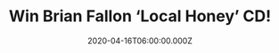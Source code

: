---
campaign-uuid: "c-f8c19569-1c59-4ddf-a456-675a584827d9"
type: "Competition"
category: "Music"
date: "2020-04-16T06:00:00.000Z"
end-date: "2020-05-16T23:59:00.000Z"
disable-form: false
is_promoted: false
has_entry_page: true
title: "Win Brian Fallon ‘Local Honey’ CD!"
competition-description: "<p>We are giving away the brand new album from the lead\
  \ singer of beloved heartland-punk band The Gaslight Anthem, Brian Fallon: ‘Local\
  \ Honey’. The album showcases Fallon's songwriting in small vignettes, from a loving\
  \ devotional for his daughter to a vengeful murder ballad.</p>\n<p>Enter below for\
  \ a chance to win.</p>\n"
hero-header: "Win Brian Fallon ‘Local Honey’ CD!"
terms-confirmation: "N/A"
banner-img: "https://assets.expresslyapp.com/asset-ff54ebc4-429c-4671-9e24-952b617de104.jpg"
logo-left-href: "aaa.nme.com"
logo-left-image: "https://assets.expresslyapp.com/asset-d4eb9db2-08cf-4a77-a9d7-ddb970247455.jpg"
logo-left-title: "NME AAA"
bg-image-hero: "https://assets.expresslyapp.com/asset-4fd6411c-30ff-40d8-820b-adaf687db226.gif"
bg-image-first: "https://assets.expresslyapp.com/asset-3cba7788-4045-4aa9-9c20-6f0b7ac66546.jpg"
section1-content: "<p>The lead singer of beloved heartland-punk band The Gaslight\
  \ Anthem, Brian Fallon steps away from that sound and into a stripped-down Americana\
  \ space on his third solo album, Local Honey.</p>\n<p>Produced by Grammy-award winning\
  \ producer Peter Katis (The National, Frightened Rabbit, Death Cab for Cutie), the\
  \ album showcases Fallon's songwriting in small vignettes, from a loving devotional\
  \ for his daughter to a vengeful murder ballad.</p>\n<p>Click below for a chance\
  \ to win now.</p>\n"
entry-title: "Win Brian Fallon ‘Local Honey’ CD!"
entry-content: "<p>Enter the draw to win Brian Fallon ‘Local Honey’ CD by completing\
  \ the form below before 23:59 on the 16th of May 2020.</p>\n"
has-winner: false
prize-description: "Brian Fallon ‘Local Honey’ CD!"
special-conditions: "Multiple entries are allowed up to one every day.\r\n\r\nThis\
  \ competition is also available on: https://club.expressly.io/competitions/brian-fallon-local-honey"
country-restrictions:
- "GB"
---